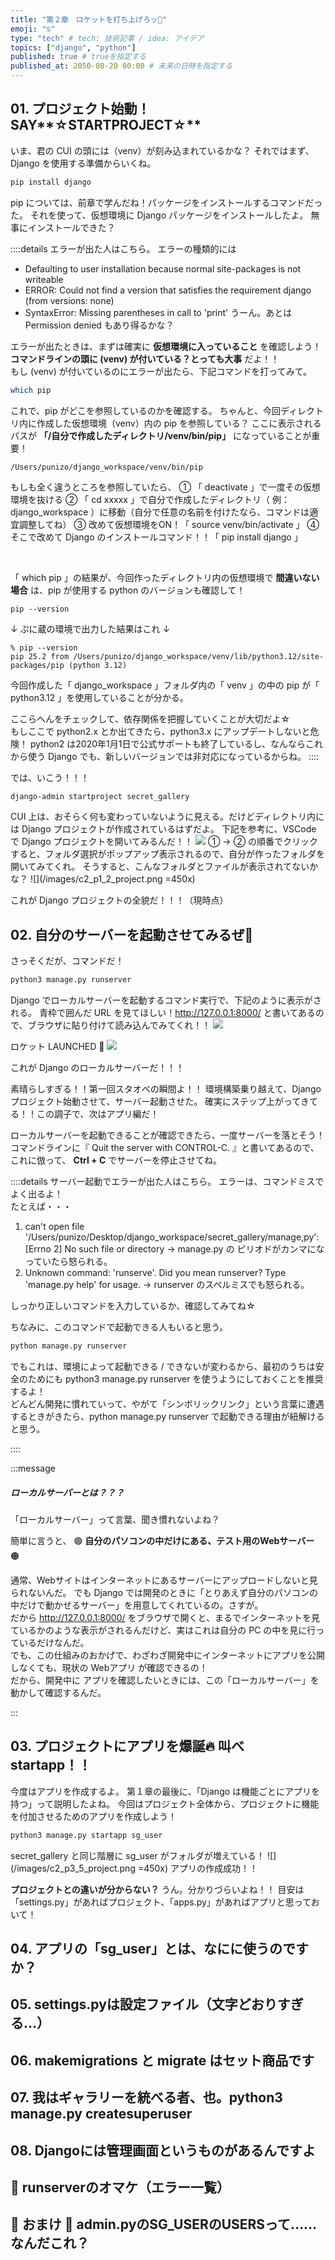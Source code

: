 ```yaml
---
title: "第２章　ロケットを打ち上げろッ🚀"
emoji: "♋️"
type: "tech" # tech: 技術記事 / idea: アイデア
topics: ["django", "python"]
published: true # trueを指定する
published_at: 2050-08-20 00:00 # 未来の日時を指定する
---
```

## 01. プロジェクト始動！ SAY**☆STARTPROJECT☆**
いま、君の CUI の頭には（venv）が刻み込まれているかな？
それではまず、Django を使用する準備からいくね。
```bash
pip install django
```
pip については、前章で学んだね！パッケージをインストールするコマンドだった。
それを使って、仮想環境に Django パッケージをインストールしたよ。
無事にインストールできた？

::::details エラーが出た人はこちら。
エラーの種類的には
- Defaulting to user installation because normal site-packages is not writeable
- ERROR: Could not find a version that satisfies the requirement django (from versions: none)
- SyntaxError: Missing parentheses in call to 'print'
うーん。あとは Permission denied もあり得るかな？

エラーが出たときは、まずは確実に **仮想環境に入っていること** を確認しよう！
**コマンドラインの頭に (venv) が付いている？とっても大事** だよ！！<br>
もし (venv) が付いているのにエラーが出たら、下記コマンドを打ってみて。
```bash
which pip
```
これで、pip がどこを参照しているのかを確認する。
ちゃんと、今回ディレクトリ内に作成した仮想環境（venv）内の pip を参照している？
ここに表示されるパスが **「/自分で作成したディレクトリ/venv/bin/pip」** になっていることが重要！
```
/Users/punizo/django_workspace/venv/bin/pip
```
もしも全く違うところを参照していたら、
① 「 deactivate 」で一度その仮想環境を抜ける
② 「 cd xxxxx 」で自分で作成したディレクトリ（ 例：django_workspace ）に移動（自分で任意の名前を付けたなら、コマンドは適宜調整してね）
③ 改めて仮想環境をON！「 source venv/bin/activate 」
④ そこで改めて Django のインストールコマンド！！「 pip install django 」

<br>

「 which pip 」の結果が、今回作ったディレクトリ内の仮想環境で **間違いない場合** は、pip が使用する python のバージョンも確認して！
```
pip --version
``` 
↓ ぷに蔵の環境で出力した結果はこれ ↓
```
% pip --version
pip 25.2 from /Users/punizo/django_workspace/venv/lib/python3.12/site-packages/pip (python 3.12)
```
今回作成した「 django_workspace 」フォルダ内の「 venv 」の中の pip が「 python3.12 」を使用していることが分かる。

ここらへんをチェックして、依存関係を把握していくことが大切だよ☆<br>
もしここで python2.x とか出てきたら、python3.x にアップデートしないと危険！
python2 は2020年1月1日で公式サポートも終了しているし、なんならこれから使う Django でも、新しいバージョンでは非対応になっているからね。
::::


では、いこう！！！
```bash
django-admin startproject secret_gallery
```

CUI 上は、おそらく何も変わっていないように見える。だけどディレクトリ内には Django プロジェクトが作成されているはずだよ。
下記を参考に、VSCode で Django プロジェクトを開いてみるんだ！！
![](/images/c2_p1_1_vsc.png)
① → ② の順番でクリックすると、フォルダ選択がポップアップ表示されるので、自分が作ったフォルダを開いてみてくれ。
そうすると、こんなフォルダとファイルが表示されてないかな？
![](/images/c2_p1_2_project.png =450x)

これが Django プロジェクトの全貌だ！！！（現時点）


## 02. 自分のサーバーを起動させてみるぜ🚀
さっそくだが、コマンドだ！
```bash
python3 manage.py runserver
```
Django でローカルサーバーを起動するコマンド実行で、下記のように表示がされる。
青枠で囲んだ URL を見てほしい！http://127.0.0.1:8000/ と書いてあるので、ブラウザに貼り付けて読み込んでみてくれ！！
![](/images/c2_p2_3_runserver.png)

ロケット LAUNCHED 🚀
![](/images/c2_p2_4_rocket.png)

これが Django のローカルサーバーだ！！！


素晴らしすぎる！！第一回スタオベの瞬間よ！！
環境構築乗り越えて、Django プロジェクト始動させて、サーバー起動させた。
確実にステップ上がってきてる！！この調子で、次はアプリ編だ！

ローカルサーバーを起動できることが確認できたら、一度サーバーを落とそう！
コマンドラインに『 Quit the server with CONTROL-C. 』と書いてあるので、これに倣って、
**Ctrl + C** でサーバーを停止させてね。


::::details サーバー起動でエラーが出た人はこちら。
エラーは、コマンドミスでよく出るよ！<br>
たとえば・・・
1. can't open file '/Users/punizo/Desktop/django_workspace/secret_gallery/manage,py': [Errno 2] No such file or directory
→ manage.py の ピリオドがカンマになっていたら怒られる。
2. Unknown command: 'runserve'. Did you mean runserver? Type 'manage.py help' for usage.
→ runserver のスペルミスでも怒られる。

しっかり正しいコマンドを入力しているか、確認してみてね☆

ちなみに、このコマンドで起動できる人もいると思う。
```bash
python manage.py runserver
```
でもこれは、環境によって起動できる / できないが変わるから、最初のうちは安全のためにも python3 manage.py runserver を使うようにしておくことを推奨するよ！<br>
どんどん開発に慣れていって、やがて「シンボリックリンク」という言葉に遭遇するときがきたら、python manage.py runserver で起動できる理由が紐解けると思う。

::::

:::message
##### ローカルサーバーとは？？？
「ローカルサーバー」って言葉、聞き慣れないよね？

簡単に言うと、
🟢 **自分のパソコンの中だけにある、テスト用のWebサーバー** 🟠

通常、Webサイトはインターネットにあるサーバーにアップロードしないと見られないんだ。
でも Django では開発のときに「とりあえず自分のパソコンの中だけで動かせるサーバー」を用意してくれているの。さすが。<br>
だから http://127.0.0.1:8000/ をブラウザで開くと、まるでインターネットを見ているかのような表示がされるんだけど、実はこれは自分の PC の中を見に行っているだけなんだ。<br>
でも、この仕組みのおかげで、わざわざ開発中にインターネットにアプリを公開しなくても、現状の Webアプリ が確認できるの！<br>
だから、開発中に アプリを確認したいときには、この「ローカルサーバー」を動かして確認するんだ。

:::


## 03. プロジェクトにアプリを爆誕🔥 叫べ startapp！！
今度はアプリを作成するよ。
第１章の最後に、「Django は機能ごとにアプリを持つ」って説明したよね。
今回はプロジェクト全体から、プロジェクトに機能を付加させるためのアプリを作成しよう！

```bash
python3 manage.py startapp sg_user
```

secret_gallery と同じ階層に sg_user がフォルダが増えている！
![](/images/c2_p3_5_project.png =450x)
アプリの作成成功！！

**プロジェクトとの違いが分からない？**
うん。分かりづらいよね！！
目安は「settings.py」があればプロジェクト、「apps.py」があればアプリと思っておいて！


## 04. アプリの「sg_user」とは、なにに使うのですか？
## 05. settings.pyは設定ファイル（文字どおりすぎる…）
## 06. makemigrations と migrate はセット商品です
## 07. 我はギャラリーを統べる者、也。python3 manage.py createsuperuser
## 08. Djangoには管理画面というものがあるんですよ
## 📕 runserverのオマケ（エラー一覧）
## 🌵 おまけ 🌵 admin.pyのSG_USERのUSERSって……なんだこれ？
